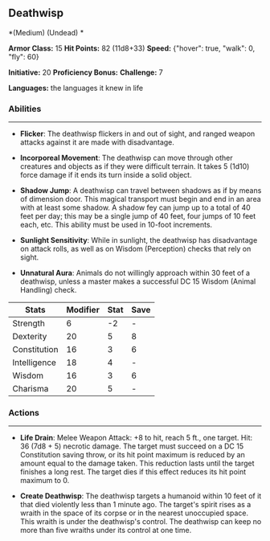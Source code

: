 ## Deathwisp
*(Medium) (Undead) *

**Armor Class:** 15
**Hit Points:** 82 (11d8+33)
**Speed:** {"hover": true, "walk": 0, "fly": 60}

**Initiative:** 20
**Proficiency Bonus:**
**Challenge:** 7

**Languages:** the languages it knew in life

### Abilities
 --- 
- **Flicker**: The deathwisp flickers in and out of sight, and ranged weapon attacks against it are made with disadvantage.

- **Incorporeal Movement**: The deathwisp can move through other creatures and objects as if they were difficult terrain. It takes 5 (1d10) force damage if it ends its turn inside a solid object.

- **Shadow Jump**: A deathwisp can travel between shadows as if by means of dimension door. This magical transport must begin and end in an area with at least some shadow. A shadow fey can jump up to a total of 40 feet per day; this may be a single jump of 40 feet, four jumps of 10 feet each, etc. This ability must be used in 10-foot increments.

- **Sunlight Sensitivity**: While in sunlight, the deathwisp has disadvantage on attack rolls, as well as on Wisdom (Perception) checks that rely on sight.

- **Unnatural Aura**: Animals do not willingly approach within 30 feet of a deathwisp, unless a master makes a successful DC 15 Wisdom (Animal Handling) check.



| Stats | Modifier | Stat | Save
| ---- | ---- | ---- | ---- |
| Strength | 6 | -2 | - |
| Dexterity | 20 | 5 | 8 |
| Constitution | 16 | 3 | 6 |
| Intelligence | 18 | 4 | - |
| Wisdom | 16 | 3 | 6 |
| Charisma | 20 | 5 | - |

### Actions
 --- 
- **Life Drain**: Melee Weapon Attack: +8 to hit, reach 5 ft., one target. Hit: 36 (7d8 + 5) necrotic damage. The target must succeed on a DC 15 Constitution saving throw, or its hit point maximum is reduced by an amount equal to the damage taken. This reduction lasts until the target finishes a long rest. The target dies if this effect reduces its hit point maximum to 0.

- **Create Deathwisp**: The deathwisp targets a humanoid within 10 feet of it that died violently less than 1 minute ago. The target's spirit rises as a wraith in the space of its corpse or in the nearest unoccupied space. This wraith is under the deathwisp's control. The deathwisp can keep no more than five wraiths under its control at one time.

